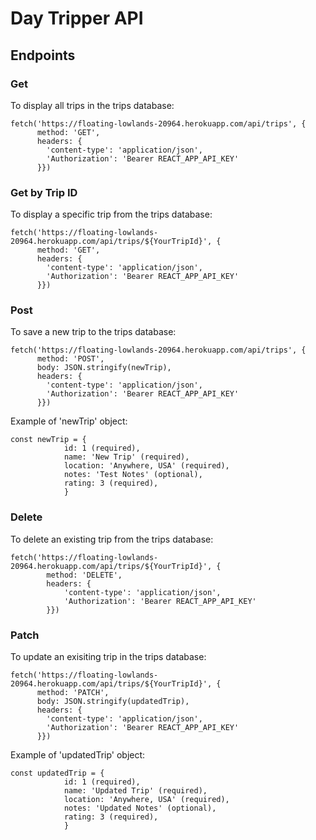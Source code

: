 # Day Tripper API

## Endpoints

### Get
To display all trips in the trips database:

```
fetch('https://floating-lowlands-20964.herokuapp.com/api/trips', {
      method: 'GET',
      headers: {
        'content-type': 'application/json',
        'Authorization': 'Bearer REACT_APP_API_KEY'
      }})
```

### Get by Trip ID
To display a specific trip from the trips database:

```
fetch('https://floating-lowlands-20964.herokuapp.com/api/trips/${YourTripId}', {
      method: 'GET',
      headers: {
        'content-type': 'application/json',
        'Authorization': 'Bearer REACT_APP_API_KEY'
      }})
```

### Post
To save a new trip to the trips database:

```
fetch('https://floating-lowlands-20964.herokuapp.com/api/trips', {
      method: 'POST',
      body: JSON.stringify(newTrip),
      headers: {
        'content-type': 'application/json',
        'Authorization': 'Bearer REACT_APP_API_KEY'
      }})
```

Example of 'newTrip' object:

```
const newTrip = {
            id: 1 (required),
            name: 'New Trip' (required),
            location: 'Anywhere, USA' (required),
            notes: 'Test Notes' (optional),
            rating: 3 (required),
            }
```

### Delete
To delete an existing trip from the trips database:

```
fetch('https://floating-lowlands-20964.herokuapp.com/api/trips/${YourTripId}', {
        method: 'DELETE',
        headers: {
            'content-type': 'application/json',
            'Authorization': 'Bearer REACT_APP_API_KEY'
        }})
```

### Patch
To update an exisiting trip in the trips database:

```
fetch('https://floating-lowlands-20964.herokuapp.com/api/trips/${YourTripId}', {
      method: 'PATCH',
      body: JSON.stringify(updatedTrip),
      headers: {
        'content-type': 'application/json',
        'Authorization': 'Bearer REACT_APP_API_KEY'
      }})
```

Example of 'updatedTrip' object:

```
const updatedTrip = {
            id: 1 (required),
            name: 'Updated Trip' (required),
            location: 'Anywhere, USA' (required),
            notes: 'Updated Notes' (optional),
            rating: 3 (required),
            }
```
